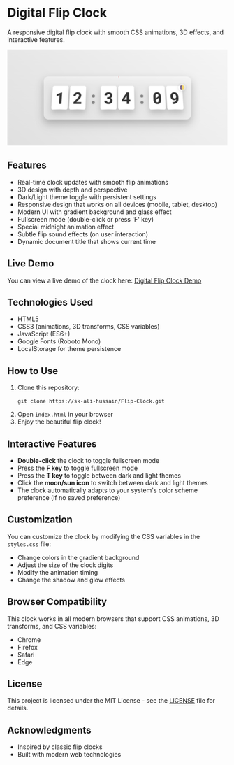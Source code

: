 # Digital Flip Clock

A responsive digital flip clock with smooth CSS animations, 3D effects, and interactive features.

![Digital Flip Clock Demo](screenshot.png)

## Features

- Real-time clock updates with smooth flip animations
- 3D design with depth and perspective
- Dark/Light theme toggle with persistent settings
- Responsive design that works on all devices (mobile, tablet, desktop)
- Modern UI with gradient background and glass effect
- Fullscreen mode (double-click or press 'F' key)
- Special midnight animation effect
- Subtle flip sound effects (on user interaction)
- Dynamic document title that shows current time

## Live Demo

You can view a live demo of the clock here: [Digital Flip Clock Demo](https://sk-ali-hussain.github.io/Flip-Clock/)

## Technologies Used

- HTML5
- CSS3 (animations, 3D transforms, CSS variables)
- JavaScript (ES6+)
- Google Fonts (Roboto Mono)
- LocalStorage for theme persistence

## How to Use

1. Clone this repository:
   ```
   git clone https://sk-ali-hussain/Flip-Clock.git
   ```
2. Open `index.html` in your browser
3. Enjoy the beautiful flip clock!

## Interactive Features

- **Double-click** the clock to toggle fullscreen mode
- Press the **F key** to toggle fullscreen mode
- Press the **T key** to toggle between dark and light themes
- Click the **moon/sun icon** to switch between dark and light themes
- The clock automatically adapts to your system's color scheme preference (if no saved preference)

## Customization

You can customize the clock by modifying the CSS variables in the `styles.css` file:
- Change colors in the gradient background
- Adjust the size of the clock digits
- Modify the animation timing
- Change the shadow and glow effects

## Browser Compatibility

This clock works in all modern browsers that support CSS animations, 3D transforms, and CSS variables:
- Chrome
- Firefox
- Safari
- Edge

## License

This project is licensed under the MIT License - see the [LICENSE](LICENSE) file for details.

## Acknowledgments

- Inspired by classic flip clocks
- Built with modern web technologies 
